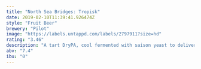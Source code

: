 ```yaml
---
title: "North Sea Bridges: Tropisk"
date: 2019-02-10T11:39:41.926474Z
style: "Fruit Beer"
brewery: "Pilot"
image: "https://labels.untappd.com/labels/2797911?size=hd"
rating: "3.46"
description: "A tart DryPA, cool fermented with saison yeast to deliver a crisp, super-dry funk. With virtually no bittering hops, pineapple and grapefruit bring tropical tang to compliment the fruity dry-hopping additions."
abv: "7.4"
ibu: "0"
---
```

